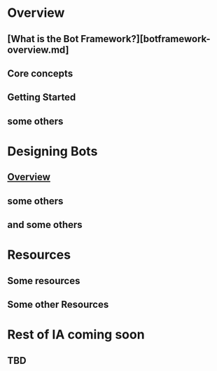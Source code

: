 # Overview
## [What is the Bot Framework?][botframework-overview.md]
## Core concepts
## Getting Started
## some others
# Designing Bots
## [Overview](designing-bots/index.md)
## some others
## and some others
# Resources
## Some resources
## Some other Resources
# Rest of IA coming soon
## TBD
